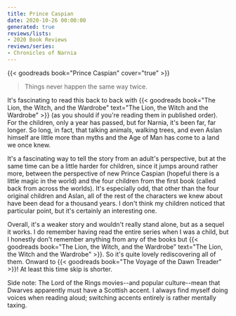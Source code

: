 ```yaml
---
title: Prince Caspian
date: 2020-10-26 00:00:00
generated: true
reviews/lists:
- 2020 Book Reviews
reviews/series:
- Chronicles of Narnia
---
```

{{< goodreads book="Prince Caspian" cover="true" >}}

> Things never happen the same way twice.

It's fascinating to read this back to back with {{< goodreads book="The Lion, the Witch, and the Wardrobe" text="The Lion, the Witch and the Wardrobe" >}} (as you should if you're reading them in published order). For the children, only a year has passed, but for Narnia, it's been far, far longer. So long, in fact, that talking animals, walking trees, and even Aslan himself are little more than myths and the Age of Man has come to a land we once knew.  

<!--more-->

It's a fascinating way to tell the story from an adult's perspective, but at the same time can be a little harder for children, since it jumps around rather more, between the perspective of new Prince Caspian (hopeful there is a little magic in the world) and the four children from the first book (called back from across the worlds). It's especially odd, that other than the four original children and Aslan, all of the rest of the characters we knew about have been dead for a thousand years. I don't think my children noticed that particular point, but it's certainly an interesting one.  

Overall, it's a weaker story and wouldn't really stand alone, but as a sequel it works. I do remember having read the entire series when I was a child, but I honestly don't remember anything from any of the books but {{< goodreads book="The Lion, the Witch, and the Wardrobe" text="The Lion, the Witch and the Wardrobe" >}}. So it's quite lovely rediscovering all of them. Onward to {{< goodreads book="The Voyage of the Dawn Treader" >}}! At least this time skip is shorter.  

Side note: The Lord of the Rings movies--and popular culture--mean that Dwarves apparently must have a Scottish accent. I always find myself doing voices when reading aloud; switching accents entirely is rather mentally taxing.


